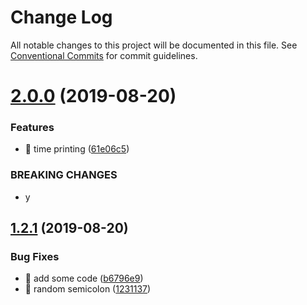 # Change Log

All notable changes to this project will be documented in this file.
See [Conventional Commits](https://conventionalcommits.org) for commit guidelines.

# [2.0.0](https://github.com/raduachim/i-try-lerna/compare/@not-a-real-org/beta-1@1.2.1...@not-a-real-org/beta-1@2.0.0) (2019-08-20)


### Features

* 🎸 time printing ([61e06c5](https://github.com/raduachim/i-try-lerna/commit/61e06c5))


### BREAKING CHANGES

* y





## [1.2.1](https://github.com/raduachim/i-try-lerna/compare/@not-a-real-org/beta-1@1.2.0...@not-a-real-org/beta-1@1.2.1) (2019-08-20)


### Bug Fixes

* 🐛 add some code ([b6796e9](https://github.com/raduachim/i-try-lerna/commit/b6796e9))
* 🐛 random semicolon ([1231137](https://github.com/raduachim/i-try-lerna/commit/1231137))
